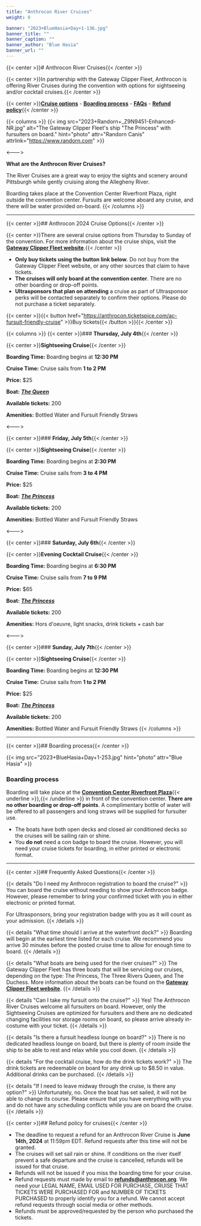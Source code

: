 ```yaml
---
title: "Anthrocon River Cruises"
weight: 0

banner: "2023+BlueHasia+Day+1-136.jpg"
banner_title: ""
banner_caption: ""
banner_author: "Blue Hasia"
banner_url: ""
---
```


{{< center >}}# Anthrocon River Cruises{{< /center >}}

{{< center >}}In partnership with the Gateway Clipper Fleet, Anthrocon is offering River Cruises during the convention with options for sightseeing and/or cocktail cruises.{{< /center >}}

{{< center >}}[**Cruise options**](#anthrocon-2024-cruise-options) - [**Boarding process**](#boarding-process) - [**FAQs**](#frequently-asked-questions) - [**Refund policy**](#refund-policy-for-cruises){{< /center >}}

{{< columns >}}
{{< img src="2023+Randorn+_Z9N9451-Enhanced-NR.jpg" alt="The Gateway Clipper Fleet's ship &quot;The Princess&quot; with fursuiters on board." hint="photo" attr="Randorn Canis" attrlink="https://www.randorn.com" >}}

<--->

**What are the Anthrocon River Cruises?**

The River Cruises are a great way to enjoy the sights and scenery around Pittsburgh while gently cruising along the Allegheny River.

Boarding takes place at the Convention Center Riverfront Plaza, right outside the convention center. Fursuits are welcome aboard any cruise, and there will be water provided on-board.
{{< /columns >}}

***

{{< center >}}## Anthrocon 2024 Cruise Options{{< /center >}}

{{< center >}}There are several cruise options from Thursday to Sunday of the convention. For more information about the cruise ships, visit the [**Gateway Clipper Fleet website**](https://www.gatewayclipper.com/about-us/boats/).{{< /center >}}

- **Only buy tickets using the button link below**. Do not buy from the Gateway Clipper Fleet website, or any other sources that claim to have tickets.
- **The cruises will only board at the convention center**. There are no other boarding or drop-off points.
- **Ultrasponsors that plan on attending** a cruise as part of Ultrasponsor perks will be contacted separately to confirm their options. Please do not purchase a ticket separately.

{{< center >}}{{< button href="https://anthrocon.ticketspice.com/ac-fursuit-friendly-cruise" >}}Buy tickets{{< /button >}}{{< /center >}}

{{< columns >}}
{{< center >}}### **Thursday, July 4th**{{< /center >}}

{{< center >}}**Sightseeing Cruise**{{< /center >}}

**Boarding Time:** Boarding begins at **12:30 PM**

**Cruise Time:** Cruise sails from **1 to 2 PM**

**Price:** $25

**Boat:** [***The Queen***](https://www.gatewayclipper.com/about-us/boats/)

**Available tickets:** 200

**Amenities:** Bottled Water and Fursuit Friendly Straws

<--->

{{< center >}}### **Friday, July 5th**{{< /center >}}

{{< center >}}**Sightseeing Cruise**{{< /center >}}

**Boarding Time:** Boarding begins at **2:30 PM**

**Cruise Time:** Cruise sails from **3 to 4 PM**

**Price:** $25

**Boat:** [***The Princess***](https://www.gatewayclipper.com/about-us/boats/)

**Available tickets:** 200

**Amenities:** Bottled Water and Fursuit Friendly Straws

<--->

{{< center >}}### **Saturday, July 6th**{{< /center >}}

{{< center >}}**Evening Cocktail Cruise**{{< /center >}}

**Boarding Time:** Boarding begins at **6:30 PM**

**Cruise Time:** Cruise sails from **7 to 9 PM**

**Price:** $65

**Boat:** [***The Princess***](https://www.gatewayclipper.com/about-us/boats/)

**Available tickets:** 200

**Amenities:** Hors d'oeuvre, light snacks, drink tickets + cash bar

<--->

{{< center >}}### **Sunday, July 7th**{{< /center >}}

{{< center >}}**Sightseeing Cruise**{{< /center >}}

**Boarding Time:** Boarding begins at **12:30 PM**

**Cruise Time:** Cruise sails from **1 to 2 PM**

**Price:** $25

**Boat:** [***The Princess***](https://www.gatewayclipper.com/about-us/boats/)

**Available tickets:** 200

**Amenities:** Bottled Water and Fursuit Friendly Straws
{{< /columns >}}

***

{{< center >}}## Boarding process{{< /center >}}

{{< img src="2023+BlueHasia+Day+1-253.jpg" hint="photo" attr="Blue Hasia" >}}

### Boarding process

Boarding will take place at the [**Convention Center Riverfront Plaza**](https://www.google.com/maps/place/Convention+Center+Riverfront+Plaza/@40.4466298,-79.9981438,17.6z/data=%25214m5%25213m4%25211s0x8834f3e2d1b52e63:0x3fcb157773936665%25218m2%25213d40.4462946%25214d-79.9964557){{< underline >}},{{< /underline >}} in front of the convention center. **There are no other boarding or drop-off points**. A complimentary bottle of water will be offered to all passengers and long straws will be supplied for fursuiter use.

- The boats have both open decks and closed air conditioned decks so the cruises will be sailing rain or shine.
- You **do not** need a con badge to board the cruise. However, you will need your cruise tickets for boarding, in either printed or electronic format.

***

{{< center >}}## Frequently Asked Questions{{< /center >}}

{{< details "Do I need my Anthrocon registration to board the cruise?" >}}
You can board the cruise without needing to show your Anthrocon badge. However, please remember to bring your confirmed ticket with you in either electronic or printed format.

For Ultrasponsors, bring your registration badge with you as it will count as your admission.
{{< /details >}}

{{< details "What time should I arrive at the waterfront dock?" >}}
Boarding will begin at the earliest time listed for each cruise. We recommend you arrive 30 minutes before the posted cruise time to allow for enough time to board.
{{< /details >}}

{{< details "What boats are being used for the river cruises?" >}}
The Gateway Clipper Fleet has three boats that will be servicing our cruises, depending on the type: The Princess, The Three Rivers Queen, and The Duchess. More information about the boats can be found on the [**Gateway Clipper Fleet website**](https://www.gatewayclipper.com/about-us/boats/).
{{< /details >}}

{{< details "Can I take my fursuit onto the cruise?" >}}
Yes! The Anthrocon River Cruises welcome all fursuiters on board. However, only the Sightseeing Cruises are optimized for fursuiters and there are no dedicated changing facilities nor storage rooms on board, so please arrive already in-costume with your ticket.
{{< /details >}}

{{< details "Is there a fursuit headless lounge on board?" >}}
There is no dedicated headless lounge on board, but there is plenty of room inside the ship to be able to rest and relax while you cool down.
{{< /details >}}

{{< details "For the cocktail cruise, how do the drink tickets work?" >}}
The drink tickets are redeemable on board for any drink up to $8.50 in value. Additional drinks can be purchased.
{{< /details >}}

{{< details "If I need to leave midway through the cruise, is there any option?" >}}
Unfortunately, no. Once the boat has set sailed, it will not be able to change its course. Please ensure that you have everything with you and do not have any scheduling conflicts while you are on board the cruise.
{{< /details >}}

{{< center >}}## Refund policy for cruises{{< /center >}}

- The deadline to request a refund for an Anthrocon River Cruise is **June 14th, 2024** at 11:59pm EDT. Refund requests after this time will not be granted.
- The cruises will set sail rain or shine. If conditions on the river itself prevent a safe departure and the cruise is cancelled, refunds will be issued for that cruise.
- Refunds will not be issued if you miss the boarding time for your cruise.
- Refund requests must made by email to [**refunds@anthrocon.org**](mailto:refunds@anthrocon.org). We need your LEGAL NAME, EMAIL USED FOR PURCHASE, CRUISE THAT TICKETS WERE PURCHASED FOR and NUMBER OF TICKETS PURCHASED to properly identify you for a refund. We cannot accept refund requests through social media or other methods.
- Refunds must be approved/requested by the person who purchased the tickets.

